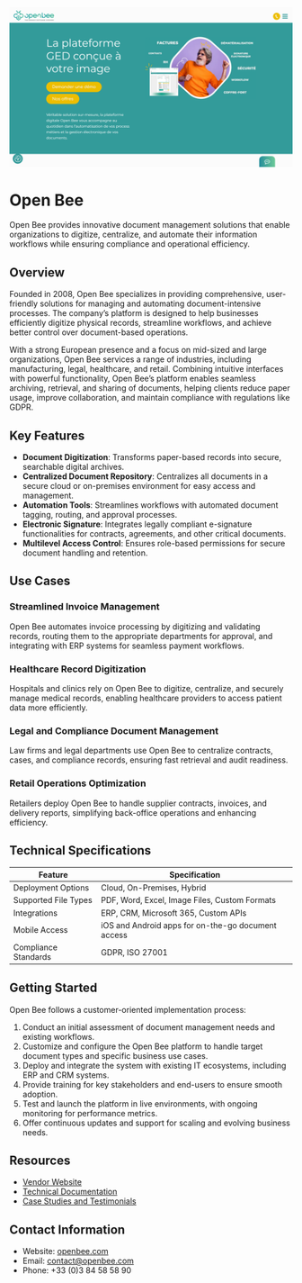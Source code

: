 ![Open Bee  ](./assets/open-bee.png)

# Open Bee  

Open Bee provides innovative document management solutions that enable organizations to digitize, centralize, and automate their information workflows while ensuring compliance and operational efficiency.  

## Overview  
Founded in 2008, Open Bee specializes in providing comprehensive, user-friendly solutions for managing and automating document-intensive processes. The company’s platform is designed to help businesses efficiently digitize physical records, streamline workflows, and achieve better control over document-based operations.  

With a strong European presence and a focus on mid-sized and large organizations, Open Bee services a range of industries, including manufacturing, legal, healthcare, and retail. Combining intuitive interfaces with powerful functionality, Open Bee’s platform enables seamless archiving, retrieval, and sharing of documents, helping clients reduce paper usage, improve collaboration, and maintain compliance with regulations like GDPR.  

## Key Features  
- **Document Digitization**: Transforms paper-based records into secure, searchable digital archives.  
- **Centralized Document Repository**: Centralizes all documents in a secure cloud or on-premises environment for easy access and management.  
- **Automation Tools**: Streamlines workflows with automated document tagging, routing, and approval processes.  
- **Electronic Signature**: Integrates legally compliant e-signature functionalities for contracts, agreements, and other critical documents.  
- **Multilevel Access Control**: Ensures role-based permissions for secure document handling and retention.  

## Use Cases  
### Streamlined Invoice Management  
Open Bee automates invoice processing by digitizing and validating records, routing them to the appropriate departments for approval, and integrating with ERP systems for seamless payment workflows.  

### Healthcare Record Digitization  
Hospitals and clinics rely on Open Bee to digitize, centralize, and securely manage medical records, enabling healthcare providers to access patient data more efficiently.  

### Legal and Compliance Document Management  
Law firms and legal departments use Open Bee to centralize contracts, cases, and compliance records, ensuring fast retrieval and audit readiness.  

### Retail Operations Optimization  
Retailers deploy Open Bee to handle supplier contracts, invoices, and delivery reports, simplifying back-office operations and enhancing efficiency.  

## Technical Specifications  

| Feature              | Specification                         |  
|----------------------|---------------------------------------|  
| Deployment Options   | Cloud, On-Premises, Hybrid            |  
| Supported File Types | PDF, Word, Excel, Image Files, Custom Formats |  
| Integrations         | ERP, CRM, Microsoft 365, Custom APIs  |  
| Mobile Access        | iOS and Android apps for on-the-go document access |  
| Compliance Standards | GDPR, ISO 27001                       |  

## Getting Started  
Open Bee follows a customer-oriented implementation process:  
1. Conduct an initial assessment of document management needs and existing workflows.  
2. Customize and configure the Open Bee platform to handle target document types and specific business use cases.  
3. Deploy and integrate the system with existing IT ecosystems, including ERP and CRM systems.  
4. Provide training for key stakeholders and end-users to ensure smooth adoption.  
5. Test and launch the platform in live environments, with ongoing monitoring for performance metrics.  
6. Offer continuous updates and support for scaling and evolving business needs.  

## Resources  
- [Vendor Website](https://www.openbee.com/)  
- [Technical Documentation](https://www.openbee.com/documentation)  
- [Case Studies and Testimonials](https://www.openbee.com/resources)  

## Contact Information  
- Website: [openbee.com](https://www.openbee.com/)  
- Email: contact@openbee.com  
- Phone: +33 (0)3 84 58 58 90  
